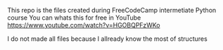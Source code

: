 This repo is the files created during FreeCodeCamp intermetiate Python course
You can whats this for free in YouTube https://www.youtube.com/watch?v=HGOBQPFzWKo

I do not made all files because I allready know the most of structures